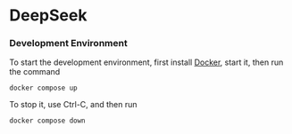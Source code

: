 # DeepSeek

### Development Environment

To start the development environment, first install
[Docker](https://www.docker.com/), start it,
then run the command

```
docker compose up
```

To stop it, use Ctrl-C, and then run

```
docker compose down
```
